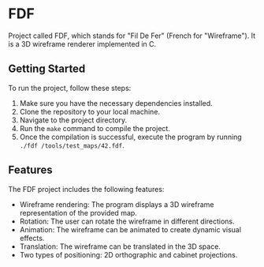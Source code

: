 # FDF

Project called FDF, which stands for "Fil De Fer" (French for "Wireframe"). 
It is a 3D wireframe renderer implemented in C.

## Getting Started

To run the project, follow these steps:

1. Make sure you have the necessary dependencies installed.
2. Clone the repository to your local machine.
3. Navigate to the project directory.
4. Run the `make` command to compile the project.
5. Once the compilation is successful, execute the program by running `./fdf /tools/test_maps/42.fdf`.

## Features

The FDF project includes the following features:

- Wireframe rendering: The program displays a 3D wireframe representation of the provided map.
- Rotation: The user can rotate the wireframe in different directions.
- Animation: The wireframe can be animated to create dynamic visual effects.
- Translation: The wireframe can be translated in the 3D space.
- Two types of positioning: 2D orthographic and cabinet projections.
